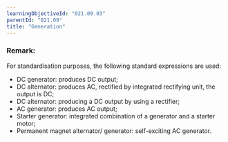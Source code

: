 ```yaml
---
learningObjectiveId: "021.09.03"
parentId: "021.09"
title: "Generation"
---
```


### Remark:

For standardisation purposes, the following standard expressions are used:

- DC generator: produces DC output;
- DC alternator: produces AC, rectified by integrated rectifying unit, the
  output is DC;
- DC alternator: producing a DC output by using a rectifier;
- AC generator: produces AC output;
- Starter generator: integrated combination of a generator and a starter motor;
- Permanent magnet alternator/ generator: self-exciting AC generator.
